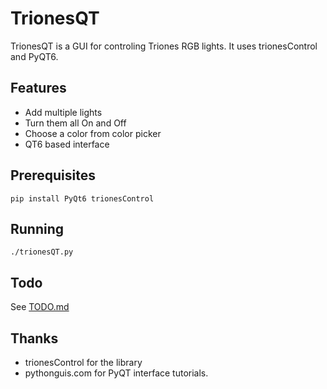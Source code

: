 # TrionesQT

TrionesQT is a GUI for controling Triones RGB lights. It uses trionesControl and PyQT6.

## Features

- Add multiple lights
- Turn them all On and Off
- Choose a color from color picker
- QT6 based interface

## Prerequisites
```
pip install PyQt6 trionesControl
```

## Running
```
./trionesQT.py
```

## Todo
See [TODO.md](TODO.md)

## Thanks

- trionesControl for the library
- pythonguis.com for PyQT interface tutorials.
